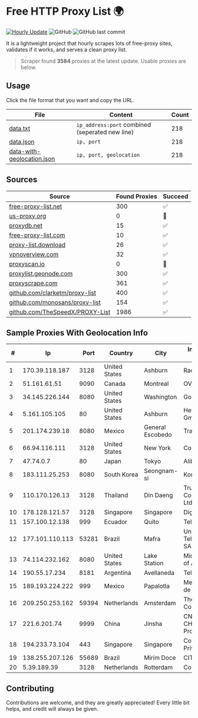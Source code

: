 
# Free HTTP Proxy List 🌍

[![Hourly Update](https://github.com/mertguvencli/http-proxy-list/actions/workflows/main.yml/badge.svg?branch=main)](https://github.com/mertguvencli/http-proxy-list/actions/workflows/main.yml)
![GitHub](https://img.shields.io/github/license/mertguvencli/http-proxy-list)
![GitHub last commit](https://img.shields.io/github/last-commit/mertguvencli/http-proxy-list)

It is a lightweight project that hourly scrapes lots of free-proxy sites, validates if it works, and serves a clean proxy list.


> Scraper found **3584** proxies at the latest update. Usable proxies are below.

## Usage

Click the file format that you want and copy the URL.


|File|Content|Count|
|----|-------|-----|
|[data.txt](https://raw.githubusercontent.com/mertguvencli/http-proxy-list/main/proxy-list/data.txt)|`ip_address:port` combined (seperated new line)|218|
|[data.json](https://raw.githubusercontent.com/mertguvencli/http-proxy-list/main/proxy-list/data.json)|`ip, port`|218|
|[data-with-geolocation.json](https://raw.githubusercontent.com/mertguvencli/http-proxy-list/main/proxy-list/data-with-geolocation.json)|`ip, port, geolocation`|218|

## Sources

|Source|Found Proxies|Succeed|
|------|-------------|-------|
|[free-proxy-list.net](https://free-proxy-list.net)|300|✅|
|[us-proxy.org](https://www.us-proxy.org)|0|🚫|
|[proxydb.net](http://proxydb.net)|15|✅|
|[free-proxy-list.com](https://free-proxy-list.com/?page=&port=&type%5B%5D=http&type%5B%5D=https&up_time=0&search=Search)|10|✅|
|[proxy-list.download](https://www.proxy-list.download/HTTP)|26|✅|
|[vpnoverview.com](https://vpnoverview.com/privacy/anonymous-browsing/free-proxy-servers)|32|✅|
|[proxyscan.io](https://www.proxyscan.io)|0|🚫|
|[proxylist.geonode.com](https://proxylist.geonode.com/api/proxy-list?limit=300&page=1&sort_by=lastChecked&sort_type=desc&protocols=http,https)|300|✅|
|[proxyscrape.com](https://api.proxyscrape.com/v2/?request=displayproxies&protocol=http&timeout=10000&country=all&ssl=all&anonymity=all)|361|✅|
|[github.com/clarketm/proxy-list](https://raw.githubusercontent.com/clarketm/proxy-list/master/proxy-list-raw.txt)|400|✅|
|[github.com/monosans/proxy-list](https://raw.githubusercontent.com/monosans/proxy-list/main/proxies/http.txt)|154|✅|
|[github.com/TheSpeedX/PROXY-List](https://raw.githubusercontent.com/TheSpeedX/PROXY-List/master/http.txt)|1986|✅|


## Sample Proxies With Geolocation Info

|#|Ip|Port|Country|City|Internet Service Provider|
|-|--|----|-------|----|-------------------------|
|1|170.39.118.187|3128|United States|Ashburn|Rackdog, LLC|
|2|51.161.61.51|9090|Canada|Montreal|OVH Hosting|
|3|34.145.226.144|8080|United States|Washington|Google LLC|
|4|5.161.105.105|80|United States|Ashburn|Hetzner Online GmbH|
|5|201.174.239.18|8080|Mexico|General Escobedo|Transtelco Inc|
|6|66.94.116.111|3128|United States|New York|Contabo Inc.|
|7|47.74.0.7|80|Japan|Tokyo|Alibaba.com LLC|
|8|183.111.25.253|8080|South Korea|Seongnam-si|Korea Telecom|
|9|110.170.126.13|3128|Thailand|Din Daeng|True Internet Corporation CO. Ltd.|
|10|178.128.121.57|3128|Singapore|Singapore|DigitalOcean, LLC|
|11|157.100.12.138|999|Ecuador|Quito|Telconet S.A|
|12|177.101.110.113|53281|Brazil|Mafra|Unifique TelecomunicaÔÔes SA|
|13|74.114.232.162|8080|United States|Lake Station|Midwest Telecom of America, Inc|
|14|190.55.17.234|8181|Argentina|Avellaneda|Telecentro S.A.|
|15|189.193.224.222|999|Mexico|Papalotla|Mega Cable, S.A. de C.V.|
|16|209.250.253.162|59394|Netherlands|Amsterdam|The Constant Company|
|17|221.6.201.74|9999|China|Jinsha|CNC Group CHINA169 Jiangsu Province Network|
|18|194.233.73.104|443|Singapore|Singapore|Contabo Asia Private Limited|
|19|138.255.207.126|55689|Brazil|Mirim Doce|CIT INFORMATICA|
|20|5.39.189.39|3128|Netherlands|Rotterdam|ColoCenter b.v.|



## Contributing

Contributions are welcome, and they are greatly appreciated! Every
little bit helps, and credit will always be given.

